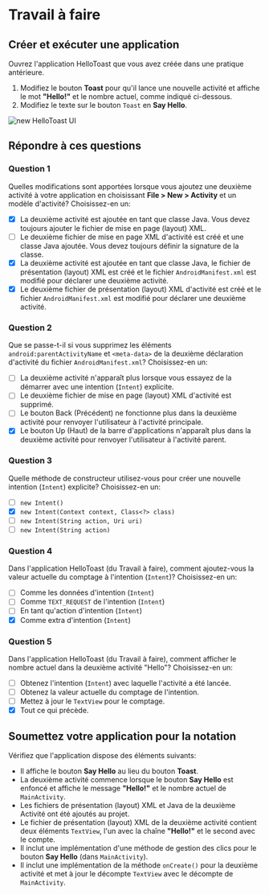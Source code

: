 # Travail à faire

## Créer et exécuter une application

Ouvrez l'application HelloToast que vous avez créée dans une pratique antérieure.

1. Modifiez le bouton **Toast** pour qu'il lance une nouvelle activité et affiche le mot **"Hello!"** et le nombre actuel, comme indiqué ci-dessous.
2. Modifiez le texte sur le bouton `Toast` en **Say Hello**.

![new HelloToast UI](./images/hello_toast_ui.png)

## Répondre à ces questions

### **Question 1**

Quelles modifications sont apportées lorsque vous ajoutez une deuxième activité à votre application en choisissant **File > New > Activity** et un modèle d'activité? Choisissez-en un:

- [X] La deuxième activité est ajoutée en tant que classe Java. Vous devez toujours ajouter le fichier de mise en page (layout) XML.
- [ ] Le deuxième fichier de mise en page XML d'activité est créé et une classe Java ajoutée. Vous devez toujours définir la signature de la classe.
- [X] La deuxième activité est ajoutée en tant que classe Java, le fichier de présentation (layout) XML est créé et le fichier `AndroidManifest.xml` est modifié pour déclarer une deuxième activité.
- [X] Le deuxième fichier de présentation (layout) XML d'activité est créé et le fichier `AndroidManifest.xml` est modifié pour déclarer une deuxième activité.

### **Question 2**

Que se passe-t-il si vous supprimez les éléments `android:parentActivityName` et `<meta-data>` de la deuxième déclaration d'activité du fichier `AndroidManifest.xml`? Choisissez-en un:

- [ ] La deuxième activité n'apparaît plus lorsque vous essayez de la démarrer avec une intention (`Intent`) explicite.
- [ ] Le deuxième fichier de mise en page (layout) XML d'activité est supprimé.
- [ ] Le bouton Back (Précédent) ne fonctionne plus dans la deuxième activité pour renvoyer l'utilisateur à l'activité principale.
- [X] Le bouton Up (Haut) de la barre d'applications n'apparaît plus dans la deuxième activité pour renvoyer l'utilisateur à l'activité parent.

### **Question 3**

Quelle méthode de constructeur utilisez-vous pour créer une nouvelle intention (`Intent`) explicite? Choisissez-en un:

- [ ] `new Intent()`
- [X] `new Intent(Context context, Class<?> class)`
- [ ] `new Intent(String action, Uri uri)`
- [ ] `new Intent(String action)`

### **Question 4**

Dans l'application HelloToast (du Travail à faire), comment ajoutez-vous la valeur actuelle du comptage à l'intention (`Intent`)? Choisissez-en un:

- [ ] Comme les données d'intention (`Intent`)
- [ ] Comme `TEXT_REQUEST` de l'intention (`Intent`)
- [ ] En tant qu'action d'intention (`Intent`)
- [X] Comme extra d'intention (`Intent`)

### **Question 5**

Dans l'application HelloToast (du Travail à faire), comment afficher le nombre actuel dans la deuxième activité "Hello"? Choisissez-en un:

- [ ] Obtenez l'intention (`Intent`) avec laquelle l'activité a été lancée.
- [ ] Obtenez la valeur actuelle du comptage de l'intention.
- [ ] Mettez à jour le `TextView` pour le comptage.
- [X] Tout ce qui précède.

## Soumettez votre application pour la notation

Vérifiez que l'application dispose des éléments suivants:

* Il affiche le bouton **Say Hello** au lieu du bouton **Toast**.
* La deuxième activité commence lorsque le bouton **Say Hello** est enfoncé et affiche le message **"Hello!"** et le nombre actuel de `MainActivity`.
* Les fichiers de présentation (layout) XML et Java de la deuxième Activité ont été ajoutés au projet.
* Le fichier de présentation (layout) XML de la deuxième activité contient deux éléments `TextView`, l'un avec la chaîne **"Hello!"** et le second avec le compte.
* Il inclut une implémentation d'une méthode de gestion des clics pour le bouton **Say Hello** (dans `MainActivity`).
* Il inclut une implémentation de la méthode `onCreate()` pour la deuxième activité et met à jour le décompte `TextView` avec le décompte de `MainActivity`.

